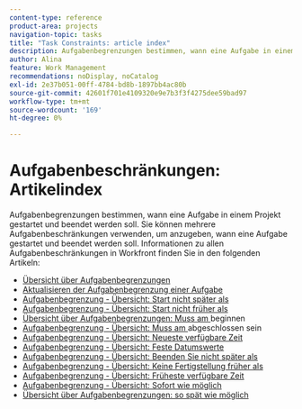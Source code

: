 ```yaml
---
content-type: reference
product-area: projects
navigation-topic: tasks
title: "Task Constraints: article index"
description: Aufgabenbegrenzungen bestimmen, wann eine Aufgabe in einem Projekt gestartet und beendet werden soll. Sie können mehrere Aufgabenbeschränkungen verwenden, um anzugeben, wann eine Aufgabe gestartet und beendet werden soll. Informationen zu allen Aufgabenbeschränkungen in Workfront finden Sie in den folgenden Artikeln.
author: Alina
feature: Work Management
recommendations: noDisplay, noCatalog
exl-id: 2e37b051-00ff-4784-bd8b-1897bb4ac80b
source-git-commit: 42601f701e4109320e9e7b3f3f4275dee59bad97
workflow-type: tm+mt
source-wordcount: '169'
ht-degree: 0%

---
```


# Aufgabenbeschränkungen: Artikelindex

<!-- Audited: 1/2024 -->

Aufgabenbegrenzungen bestimmen, wann eine Aufgabe in einem Projekt gestartet und beendet werden soll. Sie können mehrere Aufgabenbeschränkungen verwenden, um anzugeben, wann eine Aufgabe gestartet und beendet werden soll. Informationen zu allen Aufgabenbeschränkungen in Workfront finden Sie in den folgenden Artikeln:

* [Übersicht über Aufgabenbegrenzungen](../../../manage-work/tasks/task-constraints/task-constraint-overview.md)
* [Aktualisieren der Aufgabenbegrenzung einer Aufgabe](../../../manage-work/tasks/task-constraints/update-task-constraint-of-task.md)
* [Aufgabenbegrenzung - Übersicht: Start nicht später als](../../../manage-work/tasks/task-constraints/start-no-later-than.md)
* [Aufgabenbegrenzung - Übersicht: Start nicht früher als](../../../manage-work/tasks/task-constraints/start-no-earlier-than.md)
* [Übersicht über Aufgabenbegrenzungen: Muss am ](../../../manage-work/tasks/task-constraints/must-start-on.md) beginnen
* [Aufgabenbegrenzung - Übersicht: Muss am ](../../../manage-work/tasks/task-constraints/must-finish-on.md) abgeschlossen sein
* [Aufgabenbegrenzung - Übersicht: Neueste verfügbare Zeit](../../../manage-work/tasks/task-constraints/latest-available-time.md)
* [Aufgabenbegrenzung - Übersicht: Feste Datumswerte](../../../manage-work/tasks/task-constraints/fixed-dates.md)
* [Aufgabenbegrenzung - Übersicht: Beenden Sie nicht später als](../../../manage-work/tasks/task-constraints/finish-no-later-than.md)
* [Aufgabenbegrenzung - Übersicht: Keine Fertigstellung früher als ](../../../manage-work/tasks/task-constraints/finish-no-earlier-than.md)
* [Aufgabenbegrenzung - Übersicht: Früheste verfügbare Zeit](../../../manage-work/tasks/task-constraints/earliest-available-time.md)
* [Aufgabenbegrenzung - Übersicht: Sofort wie möglich](../../../manage-work/tasks/task-constraints/as-soon-as-possible.md)
* [Übersicht über Aufgabenbegrenzungen: so spät wie möglich](../../../manage-work/tasks/task-constraints/as-late-as-possible.md)
